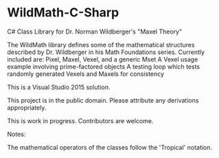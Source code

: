 # WildMath-C-Sharp
C# Class Library for Dr. Norman Wildberger's "Maxel Theory"

The WildMath library defines some of the mathematical structures described by Dr. Wildberger in his Math Foundations series.
Currently included are:
 Pixel, Maxel, Vexel, and a generic Mset
 A Vexel usage example involving prime-factored objects
 A testing loop which tests randomly generated Vexels and Maxels for consistency

This is a Visual Studio 2015 solution.

This project is in the public domain. Please attribute any derivations appropriately.

This is work in progress. Contributors are welcome.

Notes:

The mathematical operators of the classes follow the 'Tropical' notation.
